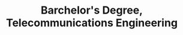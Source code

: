 ---
type: academic
index: 1
title: Barchelor's Degree, Telecommunications Engineering
company: Ho Chi Minh City University of Technology (HCMUT)
timeline: September 2008 - January 2013
based: Ho Chi Minh City
---
